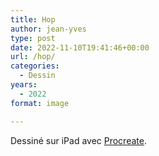 ```yaml
---
title: Hop
author: jean-yves
type: post
date: 2022-11-10T19:41:46+00:00
url: /hop/
categories:
  - Dessin
years:
  - 2022
format: image

---
```

Dessiné sur iPad avec [Procreate](https://procreate.com/).